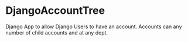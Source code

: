 # DjangoAccountTree
Django App to allow Django Users to have an account.  Accounts can any number of child accounts and at any dept.
